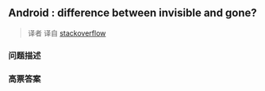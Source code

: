 ## Android : difference between invisible and gone?

> 译者 译自 [stackoverflow](http://stackoverflow.com/questions/11556607/android-difference-between-invisible-and-gone) 

### 问题描述 

### 高票答案 

